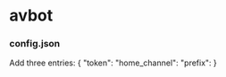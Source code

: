 # avbot

### config.json ###

Add three entries:
{
  "token": <your token here>
  "home_channel": <channel ID here>
  "prefix": <command prefix>
}
